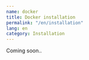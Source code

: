 ```yaml
---
name: docker
title: Docker installation
permalink: "/en/installation"
lang: en
category: Installation
---
```


Coming soon..
